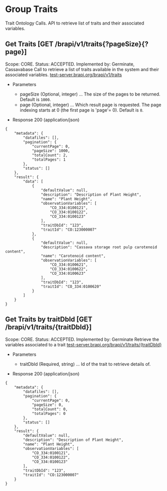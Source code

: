 
# Group Traits

Trait Ontology Calls. API to retrieve list of traits and their associated variables.




## Get Traits  [GET /brapi/v1/traits{?pageSize}{?page}]

 Scope: CORE. Status: ACCEPTED.
Implemented by: Germinate, Cassavabase
Call to retrieve a list of traits available in the system and their associated variables.
<a href="https://test-server.brapi.org/brapi/v1/traits"> test-server.brapi.org/brapi/v1/traits</a> 

+ Parameters
    + pageSize (Optional, integer) ... The size of the pages to be returned. Default is `1000`.
    + page (Optional, integer) ... Which result page is requested. The page indexing starts at 0 (the first page is 'page'= 0). Default is `0`.


+ Response 200 (application/json)
```
{
    "metadata": {
        "datafiles": [],
        "pagination": {
            "currentPage": 0,
            "pageSize": 1000,
            "totalCount": 2,
            "totalPages": 1
        },
        "status": []
    },
    "result": {
        "data": [
            {
                "defaultValue": null,
                "description": "Description of Plant Height",
                "name": "Plant Height",
                "observationVariables": [
                    "CO_334:0100121",
                    "CO_334:0100122",
                    "CO_334:0100123"
                ],
                "traitDbId": "123",
                "traitId": "CO:123000007"
            },
            {
                "defaultValue": null,
                "description": "Cassava storage root pulp carotenoid content",
                "name": "Carotenoid content",
                "observationVariables": [
                    "CO_334:0100621",
                    "CO_334:0100622",
                    "CO_334:0100623"
                ],
                "traitDbId": "123",
                "traitId": "CO_334:0100620"
            }
        ]
    }
}
```



## Get Traits by traitDbId  [GET /brapi/v1/traits/{traitDbId}]

 Scope: CORE. Status: ACCEPTED.
Implemented by: Germinate
Retrieve the variables associated to a trait
<a href="https://test-server.brapi.org/brapi/v1/traits"> test-server.brapi.org/brapi/v1/traits/{traitDbId}</a> 

+ Parameters
    + traitDbId (Required, string) ... Id of the trait to retrieve details of.


+ Response 200 (application/json)
```
{
    "metadata": {
        "datafiles": [],
        "pagination": {
            "currentPage": 0,
            "pageSize": 0,
            "totalCount": 0,
            "totalPages": 0
        },
        "status": []
    },
    "result": {
        "defaultValue": null,
        "description": "Description of Plant Height",
        "name": "Plant Height",
        "observationVariables": [
            "CO_334:0100121",
            "CO_334:0100122",
            "CO_334:0100123"
        ],
        "traitDbId": "123",
        "traitId": "CO:123000007"
    }
}
```

